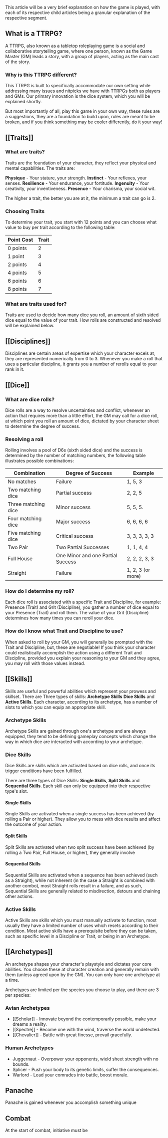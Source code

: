 This article will be a very brief explanation on how the game is played, with each of its respective child articles being a granular explanation of the respective segment.
## What is a TTRPG?
A TTRPG, also known as a tabletop roleplaying game is a social and collaborative storytelling game, where one person, known as the Game Master (GM) leads a story, with a group of players, acting as the main cast of the story.
### Why is this TTRPG different?
This TTRPG is built to specifically accommodate our own setting while addressing many issues and nitpicks we have with TTRPGs both as players and GMs. Our primary innovation is the dice system, which you will be explained shortly.
 
But most importantly of all, play this game in your own way, these rules are a suggestions, they are a foundation to build upon, rules are meant to be broken, and if you think something may be cooler differently, do it your way!
## [[Traits]]
### What are traits?
Traits are the foundation of your character, they reflect your physical and mental capabilities. The traits are:

**Physique** - Your stature, your strength.
**Instinct** - Your reflexes, your senses.
**Resilience** - Your endurance, your fortitude.
**Ingenuity** - Your creativity, your inventiveness. 
**Presence** - Your charisma, your social wit.

The higher a trait, the better you are at it, the minimum a trait can go is 2.
### Choosing Traits
To determine your trait, you start with 12 points and you can choose what value to buy per trait according to the following table:

| Point Cost | Trait |
| ---------- | ----- |
| 0 points   | 2     |
| 1 point    | 3     |
| 2 points   | 4     |
| 4 points   | 5     |
| 6 points   | 6     |
| 8 points   | 7     |

### What are traits used for?
Traits are used to decide how many dice you roll, an amount of sixth sided dice equal to the value of your trait. How rolls are constructed and resolved will be explained below.
## [[Disciplines]]
Disciplines are certain areas of expertise which your character excels at, they are represented numerically from 0 to 3. Whenever you make a roll that uses a particular discipline, it grants you a number of rerolls equal to your rank in it.
## [[Dice]]
### What are dice rolls?
Dice rolls are a way to resolve uncertainties and conflict, whenever an action that requires more than a little effort, the GM may call for a dice roll, at which point you roll an amount of dice, dictated by your character sheet to determine the degree of success.
### Resolving a roll
Rolling involves a pool of D6s (sixth sided dice) and the success is determined by the number of matching numbers, the following table illustrates possible combinations:

| Combination         | Degree of Success                 | Example           |
| ------------------- | --------------------------------- | ----------------- |
| No matches          | Failure                           | 1, 5, 3           |
| Two matching dice   | Partial success                   | 2, 2, 5           |
| Three matching dice | Minor success                     | 5, 5, 5.          |
| Four matching dice  | Major success                     | 6, 6, 6, 6        |
| Five matching dice  | Critical success                  | 3, 3, 3, 3, 3     |
| Two Pair            | Two Partial Successes             | 1, 1, 4, 4        |
| Full House          | One Minor and one Partial Success | 2, 2, 2, 3, 3     |
| Straight            | Failure                           | 1, 2, 3 (or more) |

### How do I determine my roll?
Each dice roll is associated with a specific Trait and Discipline, for example: Presence (Trait) and Grit (Discipline), you gather a number of dice equal to your Presence (Trait) and roll them. The value of your Grit (Discipline) determines how many times you can reroll your dice.
### How do I know what Trait and Discipline to use?
When asked to roll by your GM, you will generally be prompted with the Trait and Discipline, but, these are negotiable! If you think your character could realistically accomplish the action using a different Trait and Discipline, provided you explain your reasoning to your GM and they agree, you may roll with those values instead.
## [[Skills]]
Skills are useful and powerful abilities which represent your prowess and skillset. There are Three types of skills: **Archetype Skills** **Dice Skills** and **Active Skills**. Each character, according to its archetype, has a number of slots to which you can equip an appropriate skill.
### Archetype Skills
Archetype Skills are gained through one's archetype and are always equipped, they tend to be defining gameplay concepts which change the way in which dice are interacted with according to your archetype.
### Dice Skills
Dice Skills are skills which are activated based on dice rolls, and once its trigger conditions have been fulfilled.

There are three types of Dice Skills:  **Single Skills**, **Split Skills** and **Sequential Skills**. Each skill can only be equipped into their respective type's slot.
#### Single Skills
Single Skills are activated when a single success has been achieved (by rolling a Pair or higher). They allow you to mess with dice results and affect the outcome of your action.
#### Split Skills
Split Skills are activated when two split success have been achieved (by rolling a Two Pair, Full House, or higher), they generally involve 
#### Sequential Skills
Sequential Skills are activated when a sequence has been achieved (such as a Straight), while not inherent (in the case a Straight is combined with another combo), most Straight rolls result in a failure, and as such, Sequential Skills are generally related to misdirection, detours and chaining other actions. 
### Active Skills
Active Skills are skills which you must manually activate to function, most usually they have a limited number of uses which resets according to their condition. Most active skills have a prerequisite before they can be taken, such as specific level in a Discipline or Trait, or being in an Archetype.
## [[Archetypes]]
An archetype shapes your character's playstyle and dictates your core abilities. You choose these at character creation and generally remain with them (unless agreed upon by the GM). You can only have one archetype at a time.

Archetypes are limited per the species you choose to play, and there are 3 per species:
### Avian Archetypes
- [[Scholar]] - Innovate beyond the contemporarily possible, make your dreams a reality.
- [[Spectre]] - Become one with the wind, traverse the world undetected.
- [[Chevalier]] - Battle with great finesse, prevail gracefully.
### Human Archetypes
- Juggernaut - Overpower your opponents, wield sheet strength with no bounds.
- Splicer - Push your body to its genetic limits, suffer the consequences.
- Warlord - Lead your comrades into battle, boost morale.
## Panache
Panache is gained whenever you accomplish something unique
## Combat
At the start of combat, initiative must be 